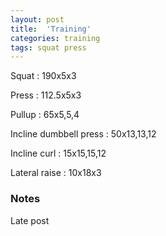 ```yaml
---
layout: post
title:  'Training'
categories: training
tags: squat press
---
```


Squat : 190x5x3

Press  : 112.5x5x3

Pullup  : 65x5,5,4

Incline dumbbell press : 50x13,13,12

Incline curl  :  15x15,15,12

Lateral raise : 10x18x3

### Notes

Late post
